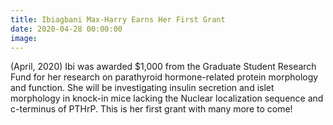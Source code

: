 ```yaml
---
title: Ibiagbani Max-Harry Earns Her First Grant
date: 2020-04-28 00:00:00
image:
---
```

(April, 2020) Ibi was awarded $1,000 from the Graduate Student Research Fund for her research on parathyroid hormone-related protein morphology and function. She will be investigating insulin secretion and islet morphology in knock-in mice lacking the Nuclear localization sequence and c-terminus of PTHrP. This is her first grant with many more to come\!
